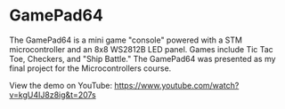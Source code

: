 # GamePad64
The GamePad64 is a mini game "console" powered with a STM microcontroller and an 8x8 WS2812B LED panel. Games include Tic Tac Toe, Checkers, and "Ship Battle." The GamePad64 was presented as my final project for the Microcontrollers course. 

View the demo on YouTube: https://www.youtube.com/watch?v=kgU4IJ8z8ig&t=207s 
